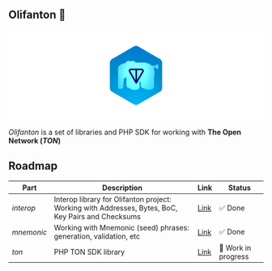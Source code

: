 Olifanton 💎
---

<p align="center">
  <a href="https://github.com/olifanton"><img align="center" width="864" src="https://github.com/olifanton/.github/blob/main/profile/olifanton_banner.png" /></a>
</p>

_Olifanton_ is a set of libraries and PHP SDK for working with **The Open Network (_TON_)**


## Roadmap
| Part | Description | Link | Status |
| ------------- | ------------- | ------------- | ------------- |
| _interop_ | Interop library for Olifanton project: Working with Addresses, Bytes, BoC, Key Pairs and Checksums  | [Link](https://github.com/olifanton/interop)  | ✅ Done |
| _mnemonic_ | Working with Mnemonic (seed) phrases: generation, validation, etc  | [Link](https://github.com/olifanton/mnemonic)  | ✅ Done |
| _ton_ | PHP TON SDK library  | [Link](https://github.com/olifanton/ton)  | 🚧 Work in progress |

